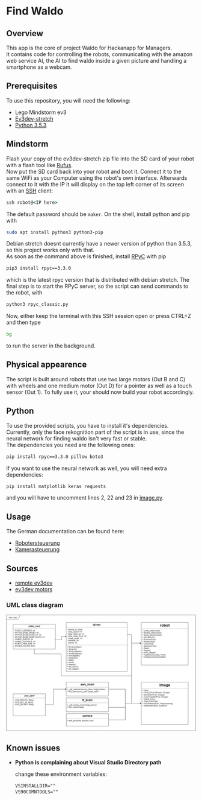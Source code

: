 # Find Waldo
## Overview
This app is the core of project Waldo for Hackanapp for Managers.  
It contains code for controlling the robots, communicating with the amazon web service AI, the AI to find waldo inside a given picture and handling a smartphone as a webcam.

## Prerequisites
To use this repository, you will need the following:
- Lego Mindstorm ev3
- [Ev3dev-stretch](https://github.com/ev3dev/ev3dev/releases/download/ev3dev-stretch-2019-03-03/ev3dev-stretch-ev3-generic-2019-03-03.zip)
- [Python 3.5.3](https://www.python.org/downloads/release/python-353/)

## Mindstorm
Flash your copy of the ev3dev-stretch zip file into the SD card of your robot with a flash tool like [Rufus](https://github.com/pbatard/rufus/releases/download/v3.5/rufus-3.5p.exe).  
Now put the SD card back into your robot and boot it. Connect it to the same WiFi as your Computer using the robot's own interface. Afterwards connect to it with the IP it will display on the top left corner of its screen with an [SSH](https://www.howtogeek.com/336775/how-to-enable-and-use-windows-10s-built-in-ssh-commands/) client:
```cmd
ssh robot@<IP here>
``` 
The default password should be `maker`.
On the shell, install python and pip with
```bash
sudo apt install python3 python3-pip
```
Debian stretch doesnt currently have a newer version of python than 3.5.3, so this project works only with that.  
As soon as the command above is finished, install [RPyC](https://pypi.org/project/rpyc/) with pip
```bash
pip3 install rpyc==3.3.0
```
which is the latest rpyc version that is distributed with debian stretch.
The final step is to start the RPyC server, so the script can send commands to the robot, with 
```bash
python3 rpyc_classic.py
```
Now, either keep the terminal with this SSH session open or press CTRL+Z and then type
```bash
bg
```
to run the server in the background.

## Physical appearence

The script is built around robots that use two large motors (Out B and C) with wheels and one medium motor (Out D) for a pointer as well as a touch sensor (Out 1). To fully use it, your should now build your robot accordingly.


## Python
To use the provided scripts, you have to install it's dependencies.  
Currently, only the face rekognition part of the script is in use, 
since the neural network for finding waldo isn't very fast or stable.  
The dependencies you need are the following ones:
```cmd
pip install rpyc==3.3.0 pillow boto3
```
If you want to use the neural network as well, you will need extra dependencies:
```cmd
pip install matplotlib keras requests
```
and you will have to uncomment lines 2, 22 and 23 in [image.py](/image.py).


## Usage

The German documentation can be found here:  
- [Robotersteuerung](/docs/Robotersteuerung.docx)  
- [Kamerasteuerung](/docs/Kamerasteuerung.docx)


## Sources
- [remote ev3dev](https://ev3dev-lang.readthedocs.io/projects/python-ev3dev/en/stable/rpyc.html)
- [ev3dev motors](https://ev3dev-lang.readthedocs.io/projects/python-ev3dev/en/stable/motors.html)

### UML class diagram
![class overview](docs/uml.png)

## Known issues
- **Python is complaining about Visual Studio Directory path**  

    change these environment variables:
    ```
    VSINSTALLDIR=""
    VS90COMNTOOLS=""
    ```
